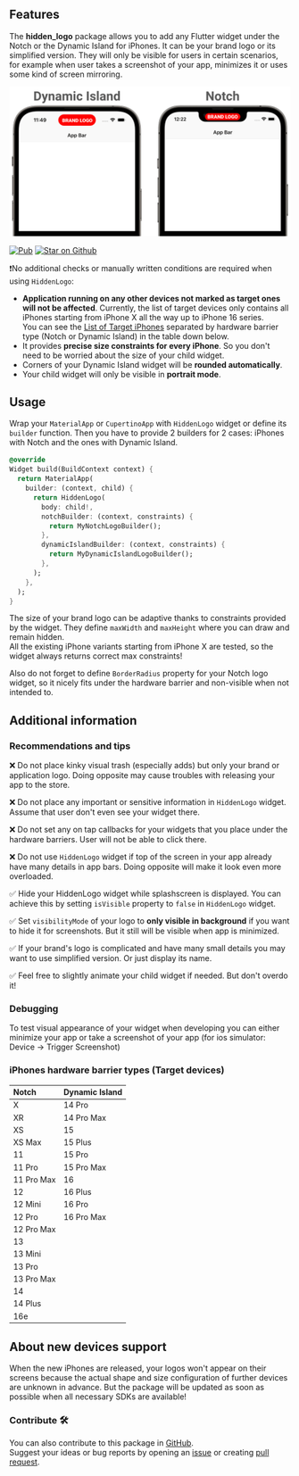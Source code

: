 ## Features

The **hidden_logo** package allows you to add any Flutter widget under the Notch or
the Dynamic Island for iPhones. It can be your brand logo or its simplified version.
They will only be visible for users in certain scenarios, for example when user
takes a screenshot of your app, minimizes it or uses some kind of screen mirroring.

![readme_welcome_image.png](readme_welcome_image.png)

<p align="left">
<a href="https://pub.dev/packages/hidden_logo"><img src="https://img.shields.io/pub/v/hidden_logo.svg?style=flat&colorB=blue" alt="Pub"></a>
<a href="https://github.com/AndreySosnovyy/hidden_logo"><img src="https://img.shields.io/github/stars/andreysosnovyy/hidden_logo.svg?&style=flat&logo=github&color=red&label=stars" alt="Star on Github"></a>
</p>

❗No additional checks or manually written conditions are required when using `HiddenLogo`:</br>

- **Application running on any other devices not marked as target ones will not be
  affected**. Currently, the list of target devices only contains all iPhones starting
  from iPhone X all the way up to iPhone 16 series. </br>
  You can see the [List of Target iPhones](#iphones-hardware-barrier-types-target-devices) separated by hardware barrier
  type (Notch or Dynamic Island) in the table down below.
- It provides **precise size constraints for every iPhone**. So you don't need to
  be worried about the size of your child widget.
- Corners of your Dynamic Island widget will be **rounded automatically**.
- Your child widget will only be visible in **portrait mode**.

## Usage

Wrap your `MaterialApp` or `CupertinoApp` with `HiddenLogo` widget or define
its `builder` function. Then you have to provide 2 builders for 2 cases:
iPhones with Notch and the ones with Dynamic Island.

```dart
@override
Widget build(BuildContext context) {
  return MaterialApp(
    builder: (context, child) {
      return HiddenLogo(
        body: child!,
        notchBuilder: (context, constraints) {
          return MyNotchLogoBuilder();
        },
        dynamicIslandBuilder: (context, constraints) {
          return MyDynamicIslandLogoBuilder();
        },
      );
    },
  );
}
```

The size of your brand logo can be adaptive thanks to constraints provided
by the widget. They define `maxWidth` and `maxHeight` where you can draw and remain hidden.<br>
All the existing iPhone variants starting from iPhone X are tested, so the widget
always returns correct max constraints!

Also do not forget to define `BorderRadius` property for your Notch logo widget,
so it nicely fits under the hardware barrier and non-visible when not intended to.</br>

## Additional information

### Recommendations and tips

❌ Do not place kinky visual trash (especially adds) but only your brand or
application logo. Doing opposite may cause troubles with releasing
your app to the store.

❌ Do not place any important or sensitive information in `HiddenLogo` widget.
Assume that user don't even see your widget there.

❌ Do not set any on tap callbacks for your widgets that you place under
the hardware barriers. User will not be able to click there.

❌ Do not use `HiddenLogo` widget if top of the screen in your app already
have many details in app bars. Doing opposite will make it look even more overloaded.

✅ Hide your HiddenLogo widget while splashscreen is displayed. You can achieve this
by setting `isVisible` property to `false` in `HiddenLogo` widget.

✅ Set `visibilityMode` of your logo to **only visible in background** if you
want to hide it for screenshots. But it still will be visible when app is minimized.

✅ If your brand's logo is complicated and have many small details you may want to
use simplified version. Or just display its name.

✅ Feel free to slightly animate your child widget if needed. But don't overdo it!

### Debugging

To test visual appearance of your widget when developing you can either
minimize your app or take a screenshot of your app (for ios simulator:
Device → Trigger Screenshot)

### iPhones hardware barrier types (Target devices)

| Notch      | Dynamic Island |
|:-----------|:---------------|
| X          | 14 Pro         |
| XR         | 14 Pro Max     |
| XS         | 15             |
| XS Max     | 15 Plus        |
| 11         | 15 Pro         |
| 11 Pro     | 15 Pro Max     |
| 11 Pro Max | 16             |
| 12         | 16 Plus        |
| 12 Mini    | 16 Pro         |
| 12 Pro     | 16 Pro Max     |
| 12 Pro Max |                |
| 13         |                |
| 13 Mini    |                |
| 13 Pro     |                |
| 13 Pro Max |                |
| 14         |                |
| 14 Plus    |                |
| 16e        |                |

## About new devices support

When the new iPhones are released, your logos won't appear on their screens because
the actual shape and size configuration of further devices are unknown in advance.
But the package will be updated as soon as possible when all necessary SDKs are available!

### Contribute 🛠

You can also contribute to this package in [GitHub](https://github.com/AndreySosnovyy/hidden_logo). </br>
Suggest your ideas or bug reports by opening an [issue](https://github.com/AndreySosnovyy/hidden_logo/issues/new) or
creating [pull request](https://github.com/AndreySosnovyy/hidden_logo/pulls).
</br>
</br>
</br>

